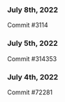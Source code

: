 ### July 8th, 2022

Commit #3114

### July 5th, 2022

Commit #314353


### July 4th, 2022

Commit #72281
